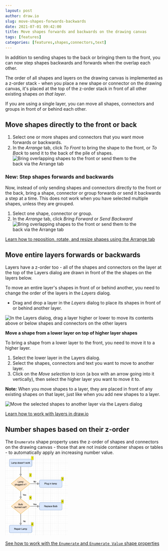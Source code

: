 ```yaml
---
layout: post
author: draw.io
slug: move-shapes-forwards-backwards
date: 2021-07-01 09:42:00
title: Move shapes forwards and backwards on the drawing canvas 
tags: [features]
categories: [features,shapes,connectors,text]
---
```


In addition to sending shapes to the back or bringing them to the front, you can now step shapes backwards and forwards when the overlap each other.

The order of all shapes and layers on the drawing canvas is implemented as a z-order stack - when you place a new shape or connector on the drawing canvas, it's placed at the top of the z-order stack in front of all other existing shapes _on that layer_. 

If you are using a single layer, you can move all shapes, connectors and groups in front of or behind each other.

## Move shapes directly to the front or back 

1. Select one or more shapes and connectors that you want move forwards or backwards. 
2. In the _Arrange_ tab, click _To Front_ to bring the shape to the front, or _To Back_ to send it to the back of the pile of shapes. 
<br /><img src="/assets/img/blog/arrange-tab-to-front-to-back.gif" style="width=100%;max-width:400px;height:auto;" alt="Bring overlapping shapes to the front or send them to the back via the Arrange tab"> 

### New: Step shapes forwards and backwards

Now, instead of only sending shapes and connectors directly to the front or the back, bring a shape, connector or group forwards or send it backwards a step at a time. This does not work when you have selected multiple shapes, unless they are grouped.

1. Select one shape, connector or group.
2. In the _Arrange_ tab, click _Bring Forward_ or _Send Backward_
<br /><img src="/assets/img/blog/arrange-tab-forward-backward.gif" style="width=100%;max-width:400px;height:auto;" alt="Bring overlapping shapes to the front or send them to the back via the Arrange tab">

[Learn how to reposition, rotate, and resize shapes using the Arrange tab](/doc/faq/arrange-tab.html)

## Move entire layers forwards or backwards

Layers have a z-order too - all of the shapes and connectors on the layer at the top of the Layers dialog are drawn in front of the the shapes on the layers below. 

To move an entire layer's shapes in front of or behind another, you need to change the order of the layers in the _Layers_ dialog. 

* Drag and drop a layer in the _Layers_ dialog to place its shapes in front of or behind another layer.

<img src="/assets/img/blog/layer-rearrange.gif" style="max-width:100%;height:auto;" alt="In the Layers dialog, drag a layer higher or lower to move its contents above or below shapes and connectors on the other layers">

**Move a shape from a lower layer on top of higher layer shapes**

To bring a shape from a lower layer to the front, you need to move it to a higher layer.

1. Select the lower layer in the Layers dialog. 
2. Select the shapes, connectors and text you want to move to another layer. 
3. Click on the _Move selection to_ icon (a box with an arrow going into it vertically), then select the higher layer you want to move it to.

**Note:** When you move shapes to a layer, they are placed in front of any existing shapes on that layer, just like when you add new shapes to a layer.

<img src="/assets/img/blog/shapes-move-layers.png" style="max-width:100%;height:auto;" alt="Move the selected shapes to another layer via the Layers dialog">

[Learn how to work with layers in draw.io](/doc/layers.html)

## Number shapes based on their z-order

The ``Enumerate`` shape property uses the z-order of shapes and connectors on the drawing canvas - those that are not inside container shapes or tables - to automatically apply an increasing number value. 
<br /><img src="/assets/img/blog/enumerate-example.png" style="width=100%;max-width:200px;height:auto;" alt="Number shapes in a diagram">

[See how to work with the ``Enumerate`` and ``Enumerate Value`` shape properties](/blog/number-shapes.html)